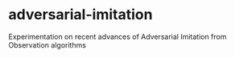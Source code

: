 # adversarial-imitation
Experimentation on recent advances of Adversarial Imitation from Observation algorithms
